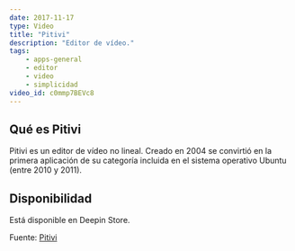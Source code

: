 ```yaml
---
date: 2017-11-17
type: Video
title: "Pitivi"
description: "Editor de vídeo."
tags:
    - apps-general
    - editor
    - video
    - simplicidad
video_id: c0mmp7BEVc8
---
```


## Qué es Pitivi
Pitivi es un editor de vídeo no lineal. Creado en 2004 se convirtió en la primera aplicación de su categoría incluida en el sistema operativo Ubuntu (entre 2010 y 2011).

## Disponibilidad

Está disponible en Deepin Store.

Fuente: [Pitivi](http://www.pitivi.org/)
